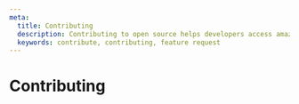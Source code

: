 ```yaml
---
meta:
  title: Contributing
  description: Contributing to open source helps developers access amazing tools for free. Learn how you can help develop in the Vuetify framework.
  keywords: contribute, contributing, feature request
---
```


# Contributing

<endmatter />
